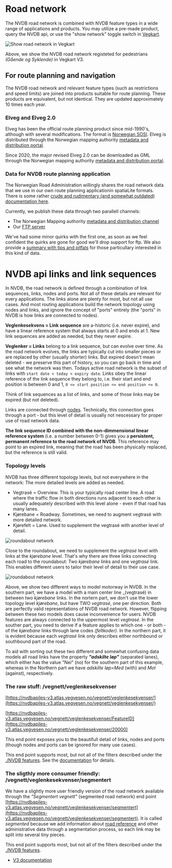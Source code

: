 # Road network  

The NVDB road network is combined with NVDB feature types in a wide range of applications and products. You may utilize a pre-made product, query the NVDB api, or use the "show network" toggle switch in [Vegkart](./vegkart.md). 

![Show road network in Vegkart](./pics/vegnett_vegkart.png)

Above, we show the NVDB road network registeted for pedestrians _(Gående og Syklende)_ in Vegkart V3. 


## For route planning and navigation

The NVDB road network and relevant feature types (such as restrictions and speed limits) are joined into products suitable for route planning. These products are equivalent, but not identical. They are updated approximately 10 times each year. 

### Elveg and Elveg 2.0 

Elveg has been the official route planning product since mid-1990's, although with several modifications. The format is [Norwegian SOSI](https://www.kartverket.no/en/geodataarbeid/standardisering/sosi-standarder2). Elveg is distributed through the Norwegian mapping authority [metadata and distribution portal](https://kartkatalog.geonorge.no/?text=elveg). 

Since 2020, the major revised Elveg 2.0 can be downloaded as GML through the Norwegian mapping authority [metadata and distribution portal](https://kartkatalog.geonorge.no/?text=elveg). 

### Data for NVDB route planning application

The Norwegian Road Administration willingly shares the road network data that we use in our own route planning applicationin spatiaLite formats. There is some rather [crude and rudimentary (and somewhat outdated) documentation here](https://www.vegdata.no/2013/08/08/hvor-finner-jeg-vegnettsdata-til-navigasjon/). 

Currently, we publish these data through two parallell channels: 
  * The Norwegian Mapping authority [metadata and distribution channel](https://kartkatalog.geonorge.no/metadata?text=ruteplan)
  * Our [FTP server](ftp://vegvesen.hostedftp.com/~StatensVegvesen/vegnett/) 

We've had some minor quirks with the first one, as soon as we feel confident the quirks are gone for good we'll drop support for ftp. We also provide a [summary with tips and pitfals](https://github.com/LtGlahn/nvdbspeedlimit) for those particullary interested in this kind of data. 

# NVDB api links and link sequences

In NVDB, the road network is defined through a combination of link sequences, links, nodes and ports. Not all of these details are relevant for every applications. The links alone are plenty for most, but not all use cases. And most routing applications build the network topology using nodes and links, and ignore the concept of "ports" entirely (the "ports" in NVDB is how links are connected to nodes). 

**Veglenkesekvens = Link sequence** are a-historic (i.e. never expire), and have a linear reference system that always starts at 0 and ends at 1. New link sequences are added as needed, but they never expire. 

**Veglenker = Links** belong to a link sequence, but can evolve over time. As the road network evolves, the links are typically cut into smaller pieces or are  replaced by other (usually shorter) links. But expired doesn't mean deleted - we preserve this part of history, so you can go back in time and see what the network was then. Todays active road network is the subset of links with `start date < today < expiry date`. Links obey the linear reference of the link sequence they belong to, i.e. their start and end position is between 0 and 1, `0 <= start position <= end position <= 0`. 

Think of link sequences as a list of links, and some of those links may be expired (but not deleted). 

Links are connected through [nodes](https://nvdbapiles-v3.atlas.vegvesen.no/dokumentasjon/openapi/#/Vegnett/get_vegnett_noder). Technically, this connection goes through a port - but this level of detail is usually not nescessary for proper use of road network data. 

**The link sequence ID combined with the non-dimmensional linear reference system** (i.e. a number between 0-1) gives you a **persistent, permanent reference to the road network of NVDB**. This reference may point to an expired link, meaning that the road has been physically replaced, but the reference is still valid. 

### Topology levels 

NVDB has three different topology levels, but not everywhere in the network: The more detailed levels are added as needed. 

  * Vegtrasé = Overview. This is your typically road center line. A road where the traffic flow in both directions runs adjacent to each other is usually adequately described with this level alone - even if that road has many lanes.  
  * Kjørebane = Roadway. Sometimes, we need to augment vegtrasé with more detailed network. 
  * Kjørefelt = Lane. Used to supplement the vegtrasé with another level of detail. 

![roundabout network](./pics/vegnett_rundkj.png)

Close to the roundabout, we need to supplement the _vegtrasé_ level with links at the _kjørebane_ level. That's why there are three links connecting each road to the roundabout: Two _kjørebane_ links and one _vegtrasé_ link. This enables different users to tailor their level of detail to their use case. 

![roundabout network](./pics/flippinTopology.png)

Above, we show two different ways to model motorway in NVDB. In the southern part, we have a model with a main center line _(vegtrasé) in between two _kjørebane_ links. In the nortern part, we don't use the lower topology level _kjørebane_, but have TWO  _vegtrasé_, one per direction. Both are perfectly valid representations of NVDB road network. However, flipping between these two models does cause inconvenience for users. NVDB features are always connected to the uppermost level _vegtrasé_. In the souther part, you need to derive if a feature applies to which one - or both - of the _kjørebane_ links through lane codes _(feltkoder)_. In the northern part, it is evident because each _vegtrasé_ link only describes either northbound or southbound part of the road. 

To aid with sorting out these two different and somewhat confusing data models all road links have the property _**"adskilte løp"**_ (separated lanes), which either has the value "Nei" (no) for the southern part of this example, whereas in the Northern part we have _adskilte løp=Med_ (with) and _Mot_ (against), respectively. 

### The raw stuff: /vegnett/veglenkesekvenser

[https://nvdbapiles-v3.atlas.vegvesen.no/vegnett/veglenkesekvenser/](https://nvdbapiles-v3.atlas.vegvesen.no/vegnett/veglenkesekvenser/)

[https://nvdbapiles-v3.atlas.vegvesen.no/vegnett/veglenkesekvenser/FeatureID](https://nvdbapiles-v3.atlas.vegvesen.no/vegnett/veglenkesekvenser/20000)

This end point exposes you to the beautifull detail of links, nodes and ports (though nodes and ports can be ignored for many use cases). 

This end point supports most, but not all of the filters described under the [./NVDB features](./konsept3_vegobjekter.md). See the [documentation](https://nvdbapiles-v3.atlas.vegvesen.no/dokumentasjon/openapi/) for details. 

### The sligthly more consumer friendly: /vegnett/veglenkesekvenser/segmentert

We have a slightly more user friendly version of the road network available through the _"Segmentert vegnett"_ (segmented road network) end point [https://nvdbapiles-v3.atlas.vegvesen.no/vegnett/veglenkesekvenser/segmentert](https://nvdbapiles-v3.atlas.vegvesen.no/vegnett/veglenkesekvenser/segmentert). It is called _segmented_ because we add information about [road reference](./konsept4_roadreference.md) and other administrative data through a segmentation process, so each link may be split into several tiny pieces. 

This end point supports most, but not all of the filters described under the [./NVDB features](./konsept3_vegobjekter.md). 

  * [V3 documentation](https://nvdbapiles-v3.atlas.vegvesen.no/dokumentasjon/openapi/#/Vegnett/get_vegnett_veglenkesekvenser_segmentert) 

